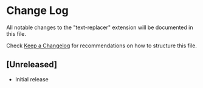 # Change Log

All notable changes to the "text-replacer" extension will be documented in this file.

Check [Keep a Changelog](http://keepachangelog.com/) for recommendations on how to structure this file.

## [Unreleased]

- Initial release